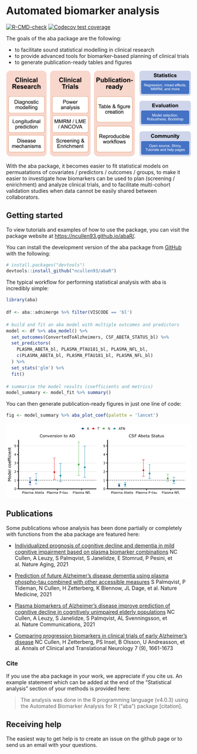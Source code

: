 
<!-- README.md is generated from README.Rmd. Please edit that file -->

# Automated biomarker analysis

<!-- badges: start -->

[![R-CMD-check](https://github.com/ncullen93/abaR/workflows/R-CMD-check/badge.svg)](https://github.com/ncullen93/abaR/actions)
[![Codecov test
coverage](https://codecov.io/gh/ncullen93/abaR/branch/main/graph/badge.svg)](https://app.codecov.io/gh/ncullen93/abaR?branch=main)
<!-- badges: end -->

The goals of the aba package are the following:

-   to facilitate sound statistical modelling in clinical research
-   to provide advanced tools for biomarker-based planning of clinical
    trials
-   to generate publication-ready tables and figures

![overview image](man/figures/README-aba_overview.png)

With the aba package, it becomes easier to fit statistical models on
permuatations of covariates / predictors / outcomes / groups, to make it
easier to investigate how biomarkers can be used to plan (screening /
enirichment) and analyze clinical trials, and to facilitate multi-cohort
validation studies when data cannot be easily shared between
collaborators.

## Getting started

To view tutorials and examples of how to use the package, you can visit
the package website at <https://ncullen93.github.io/abaR/>.

You can install the development version of the aba package from
[GitHub](https://github.com/ncullen93/abaR) with the following:

``` r
# install.packages("devtools")
devtools::install_github("ncullen93/abaR")
```

The typical workflow for performing statistical analysis with aba is
incredibly simple:

``` r
library(aba)

df <- aba::adnimerge %>% filter(VISCODE == 'bl')

# build and fit an aba model with multiple outcomes and predictors
model <- df %>% aba_model() %>%
  set_outcomes(ConvertedToAlzheimers, CSF_ABETA_STATUS_bl) %>%
  set_predictors(
    PLASMA_ABETA_bl, PLASMA_PTAU181_bl, PLASMA_NFL_bl,
    c(PLASMA_ABETA_bl, PLASMA_PTAU181_bl, PLASMA_NFL_bl)
  ) %>%
  set_stats('glm') %>% 
  fit()

# summarise the model results (coefficients and metrics)
model_summary <- model_fit %>% summary()
```

You can then generate publication-ready figures in just one line of
code:

``` r
fig <- model_summary %>% aba_plot_coef(palette = 'lancet')
```

![coefficient image](man/figures/README-coef_plot.png)

## Publications

Some publications whose analysis has been done partially or completely
with functions from the aba package are featured here:

-   [Individualized prognosis of cognitive decline and dementia in mild
    cognitive impairment based on plasma biomarker
    combinations](https://www.nature.com/articles/s43587-020-00003-5) NC
    Cullen, A Leuzy, S Palmqvist, S Janelidze, E Stomrud, P Pesini, et
    al. Nature Aging, 2021

-   [Prediction of future Alzheimer’s disease dementia using plasma
    phospho-tau combined with other accessible
    measures](https://www.nature.com/articles/s41591-021-01348-z) S
    Palmqvist, P Tideman, N Cullen, H Zetterberg, K Blennow, JL Dage, et
    al. Nature Medicine, 2021

-   [Plasma biomarkers of Alzheimer’s disease improve prediction of
    cognitive decline in cognitively unimpaired elderly
    populations](https://www.nature.com/articles/s41467-021-23746-0) NC
    Cullen, A Leuzy, S Janelidze, S Palmqvist, AL Svenningsson, et
    al. Nature Communications, 2021

-   [Comparing progression biomarkers in clinical trials of early
    Alzheimer’s
    disease](https://onlinelibrary.wiley.com/doi/full/10.1002/acn3.51158)
    NC Cullen, H Zetterberg, PS Insel, B Olsson, U Andreasson, et
    al. Annals of Clinical and Translational Neurology 7 (9), 1661-1673

### Cite

If you use the aba package in your work, we appreciate if you cite us.
An example statement which can be added at the end of the “Statistical
analysis” section of your methods is provided here:

> The analysis was done in the R programming language (v4.0.3) using the
> Automated Biomarker Analysis for R (“aba”) package \[citation\].

## Receiving help

The easiest way to get help is to create an issue on the github page or
to send us an email with your questions.
